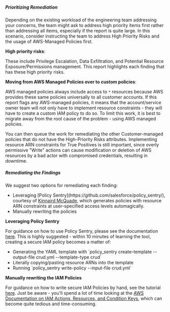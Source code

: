 <div name="remediation-guidance-pt1"> <h5>Prioritizing Remediation</h5></div>

Depending on the existing workload of the engineering team addressing your concerns, the team might ask to address high priority items first rather than addressing all items, especially if the report is quite large. In this scenario, consider instructing the team to address High Priority Risks and the usage of AWS-Managed Policies first.

**High priority risks**:

These include Privilege Escalation, Data Exfiltration, and Potential Resource Exposure/Permissions management. This report highlights each finding that has these high priority risks.

**Moving from AWS Managed Policies over to custom policies**:

AWS managed policies always include access to `*` resources because AWS provides these same policies universally to all customer accounts. If this report flags  any AWS-managed policies, it means that the account/service owner team will not only have to implement resource constraints - they will have to create a custom IAM policy to do so. To limit this work, it is best to migrate away from the root cause of the problem - using AWS managed policies.

You can then queue the work for remediating the other Customer-managed policies that do not have the High-Priority Risks attributes. Implementing resource ARN constraints for True Positives is still important, since overly permissive "Write" actions can cause modification or deletion of AWS resources by a bad actor with compromised credentials, resulting in downtime.

<div name="remediation-guidance-pt2"> <h5>Remediating the Findings</h5></div>

We suggest two options for remediating each finding:
<div name="remediation-guidance-pt2-bullet-points">
<ul>
  <li>Leveraging [Policy Sentry](https://github.com/salesforce/policy_sentry/), courtesy of <a href="https://twitter.com/kmcquade3">Kinnaird McQuade</a>, which generates policies with resource ARN constraints at user-specified access levels automagically.</li>
  <li>Manually rewriting the policies</li>
</ul>
</div>

**Leveraging Policy Sentry**

For guidance on how to use Policy Sentry, please see the documentation [here](https://github.com/salesforce/policy_sentry/#writing-secure-policies-based-on-resource-constraints-and-access-levels). This is highly suggested - within 10 minutes of learning the tool, creating a secure IAM policy becomes a matter of:
<div name="remediation-guidance-pt2-bullet-points-2">
<ul>
  <li>Generating the YAML template with `policy_sentry create-template --output-file crud.yml --template-type crud`</li>
  <li>Literally copying/pasting resource ARNs into the template</li>
  <li>Running `policy_sentry write-policy --input-file crud.yml`</li>
</ul>
</div>

**Manually rewriting the IAM Policies**

For guidance on how to write secure IAM Policies by hand, see the tutorial [here](https://engineering.salesforce.com/salesforce-cloud-security-automating-least-privilege-in-aws-iam-with-policy-sentry-b04fe457b8dc#6997). Just be aware - you'll spend a lot of time looking at the [AWS Documentation on IAM Actions, Resources, and Condition Keys](https://docs.aws.amazon.com/IAM/latest/UserGuide/reference_policies_actions-resources-contextkeys.html), which can become quite tedious and time-consuming.



